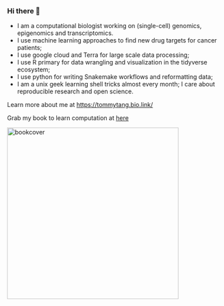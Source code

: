 ### Hi there 👋

* I am a computational biologist working on (single-cell) genomics, epigenomics and transcriptomics. 
* I use machine learning approaches to find new drug targets for cancer patients;
* I use google cloud and Terra for large scale data processing;
* I use R primary for data wrangling and visualization in the tidyverse ecosystem; 
* I use python for writing Snakemake workflows and reformatting data; 
* I am a unix geek learning shell tricks almost every month; I care about reproducible research and open science.

Learn more about me at https://tommytang.bio.link/

Grab my book to learn computation at [here](
https://divingintogeneticsandgenomics.ck.page/products/cell-line-to-command-line)

<img width="400" alt="bookcover" src="https://user-images.githubusercontent.com/4106146/210075928-81073650-fc04-4f88-bce2-eb3c008c894c.png">
